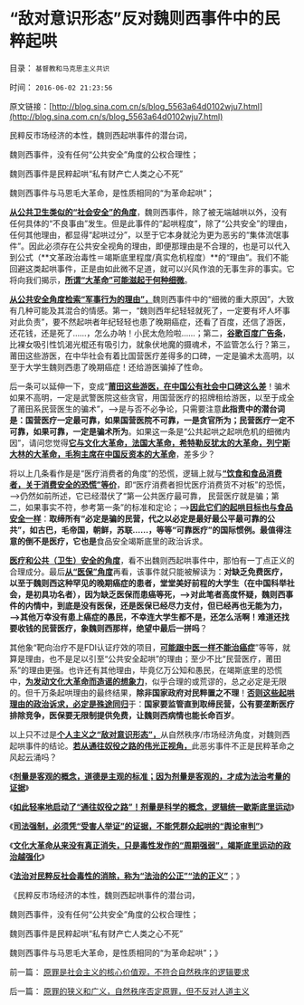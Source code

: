 # “敌对意识形态”反对魏则西事件中的民粹起哄

目录： `基督教和马克思主义共识` 

时间： `2016-06-02 21:23:56` 

原文链接：[http://blog.sina.com.cn/s/blog_5563a64d0102wju7.html](http://blog.sina.com.cn/s/blog_5563a64d0102wju7.html)

民粹反市场经济的本性，魏则西起哄事件的潜台词，

魏则西事件，没有任何“公共安全”角度的公权合理性；

魏则西事件是民粹起哄“私有财产亡人类之心不死”

魏则西事件与马恩毛大革命，是性质相同的“为革命起哄”；

[**从公共卫生类似的“社会安全”的角度**](../../../2016/5/24/公共卫生是真正国防意义的常备军；.md)，魏则西事件，除了被无端越哄以外，没有任何具体的“不良事由”发生。但是此事件的“起哄程度”，除了“公共安全”的理由，任何其他理由，都显得“起哄过分”，以至于它本身就沦为更为恶劣的“集体流氓事件”。因此必须存在公共安全视角的理由，即便那理由是不合理的，也是可以代入到公式（**文革政治毒性＝竭斯底里程度/真实危机程度）**的“理由”。我们不能回避这类起哄事件，正是由如此微不足道，就可以兴风作浪的无事生非的事实。它将向我们揭示，[**所谓“大革命”可能滋起于何种细微**](../../../2016/5/29/竭斯底里！如此轻率地启动了“通往极权之路”！.md)。

[**从公共安全角度检索“军事行为的理由”，**](../../../2016/5/21/医疗不是公共卫生；公共卫生的本质是“国防，军队”；.md)魏则西事件中的“细微的重大原因”，大致有几种可能及其混合的情感。第一，“魏则西年纪轻轻就死了，一定要有坏人坏事对此负责”，要不然起哄者年纪轻轻也患了晚期癌症，还看了百度，还信了游医，还花钱，还是死了……，怎么办呐！小民太危险啦……；第二，[**谷歌百度广告条**](../../../2011/8/17/谷歌和百度连续剧的马丁神父定律.md)，比裸女吸引性饥渴光棍还有吸引力，就象伏地魔的摄魂术，不监管怎么行？第三，莆田这些游医，在中华社会有着比国营医疗差得多的口碑，一定是骗术太高明，以至于大学生魏则西患了晚期癌症！还给游医骗掉了性命。

后一条可以延伸一下，变成“[**莆田这些游医，在中国公有社会中口碑这么差**](../../../2016/5/11/道德不是法律，法治不是德治，法制不一定符合法治；.md)！骗术如果不高明，一定是武警医院这些贪官，用国营医疗的招牌租给游医，以至于成全了莆田系民营医生的骗术”，——>是与否不必争论，只需要注意**此指责中的潜台词是：国营医疗一定最可靠，如果国营医院不可靠，一是贪官所为；民营医疗一定不可靠，如果可靠，一定是骗术所为**。如果这一条是“公共起哄之起哄危机的细微内因”，请问您觉得[**它与文化大革命，法国大革命，希特勒反犹太的大革命，列宁斯大林的大革命，毛狗主席在中国反资本的大革命**](../../../2012/6/14/法国大革命，文化大革命，民主大革命，信仰大革命.md)，差多少？

将以上几条看作是是“医疗消费者的角度”的恐慌，逻辑上就与[**“饮食和食品消费者，关于消费安全的恐慌”等价**](../../../2016/5/10/魏则西事件中的民粹，道德定性和“黑律师”.md)，即“医疗消费者担忧医疗消费货不对板”的恐慌，——>仍然如前所述，它已经潜伏了“第一公共医疗最可靠，
民营医疗就是骗；第二，如果事实不符，参考第一条”的标准和定论；——>[**因此它们的起哄目标也与食品安全一样**](../../../2016/5/30/司法强制，必须凭“受害人举证”，不能凭“舆论审判”.md)：**取缔所有“必定是骗的民营，代之以必定是最好最公平最可靠的公共”，如古巴，毛帝国，朝鲜，苏联……，等等“可靠医疗”的国际惯例。**最值得注意的倒不是医疗，它**也是**食品安全竭斯底里的政治诉求。

[**医疗和公共（卫生）安全的角度**](../../../2016/5/22/斯大林体制将“医疗，医保，公共卫生”混为一谈；.md)，看不出魏则西起哄事件中，那怕有一丁点正义的合理成分。最后[**从“医保”角度**](../../../2016/5/19/职能截然不同的三种行业领域：医疗，医保，公共卫生；.md)再看，该事件就只能被解读为：**对缺乏免费医疗，以至于魏则西这种罕见的晚期癌症的患者，堂堂美好前程的大学生（在中国科举社会，是初具功名者），因为缺乏医保而患癌等死，——>对此笔者高度怀疑，魏则西事件的内情中，到底是没有医保，还是医保已经尽力支付，但已经再也无能为力，——>其他万幸没有患上癌症的愚民，不幸连大学生都不是，还怎么活啊！难道还找要收钱的民营医疗，象魏则西那样，绝望中最后一拼吗**？

其他象“靶向治疗不是FDI认证疗效的项目，[**可能跟中医一样不能治癌症**](../../../2010/7/11/癌症未必是魔；中西医都不能“治癌”.md)”等等，就算是理由，也不是足以引至“公共安全起哄”的理由；至少不比“民营医疗，莆田系”的理由更强。也许还有其他理由，毕竟亿万公知和愚民，在竭斯底里的恐慌中，[**为发动文化大革命而造谣的想象力**](../../../2013/8/18/实体法学视角中，文化大革命发酵的正反馈.md)，似乎合理的或荒谬的，总之必定是无限的。但千万条起哄理由的最终结果，**除非国家政府对民粹置之不理**！[**否则这些起哄理由的政治诉求，必定是殊途同归**](../../../2016/5/15/对魏则西事件的“政府处理通告”的“完美与不足”；.md)于：**国家要监管直到取缔民营，公有要垄断医疗排除竞争，医保要无限制提供免费，让魏则西病情也能长命百岁**。

以上只不过是[**个人主义之“敌对意识形态”，**](../../../2014/11/8/愚民们！谁是反对公务员自利加薪的“敌对意识形态”？.md)从自然秩序/市场经济角度，对魏则西起哄事件的结论。[**若从通往奴役之路的伟光正视角，**](../../../2013/6/4/《通往奴役之路》是“敌对意识形态”“意图颠覆”？.md)此恶劣事件不正是民粹革命之风起云涌吗？

《[**剂量是客观的概念，道德是主观的标准；因为剂量是客观的，才成为法治考量的证据**](../../../2016/5/28/剂量是客观概念，道德是主观标准，道德治国与“法治济世”.md)》

《[**如此轻率地启动了“通往奴役之路”！剂量是科学的概念，逻辑统一歇斯底里运动**](../../../2016/5/29/竭斯底里！如此轻率地启动了“通往极权之路”！.md)》

《[**司法强制，必须凭“受害人举证”的证据，不能凭群众起哄的“舆论审判”**](../../../2016/5/30/司法强制，必须凭“受害人举证”，不能凭“舆论审判”.md)》

《[**文化大革命从来没有真正消失，只是毒性发作的“周期强弱”，竭斯底里运动的政治越强化**](../../../2016/5/31/衡量民粹大革命的社会毒性的科学公式.md)》

《[**法治对民粹反社会毒性的消除，称为“法治的公正”“法的正义”**](../../../2016/6/1/法治对民粹反社会毒性的消除，即是“法的正义”.md)；》

《民粹反市场经济的本性，魏则西起哄事件的潜台词，

魏则西事件，没有任何“公共安全”角度的公权合理性；

魏则西事件是民粹起哄“私有财产亡人类之心不死”

魏则西事件与马恩毛大革命，是性质相同的“为革命起哄”；》

前一篇： [原罪是社会主义的核心价值观，不符合自然秩序的逻辑要求](../../../2016/6/3/原罪是社会主义的核心价值观，不符合自然秩序的逻辑要求.md)

后一篇： [原罪的狭义和广义，自然秩序否定原罪，但不反对人道主义](../../../2016/6/2/原罪的狭义和广义，自然秩序否定原罪，但不反对人道主义.md)

